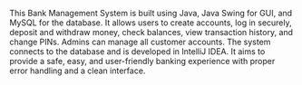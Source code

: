This Bank Management System is built using Java, Java Swing for GUI, and MySQL for the database. It allows users to create accounts, log in securely, deposit and withdraw money, check balances, view transaction history, and change PINs. Admins can manage all customer accounts. The system connects to the database and is developed in IntelliJ IDEA. It aims to provide a safe, easy, and user-friendly banking experience with proper error handling and a clean interface.
